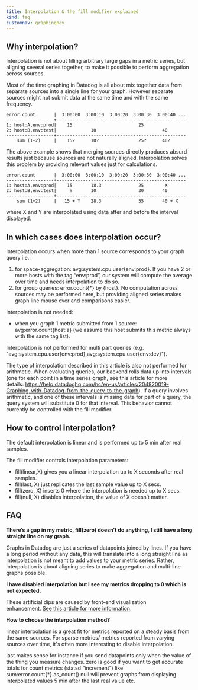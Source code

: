 ```yaml
---
title: Interpolation & the fill modifier explained
kind: faq
customnav: graphingnav
---
```


## Why interpolation?

Interpolation is not about filling arbitrary large gaps in a metric series, but aligning several series together, to make it possible to perform aggregation across sources.

Most of the time graphing in Datadog is all about mix together data from separate sources into a single line for your graph. However separate sources might not submit data at the same time and with the same frequency.

```
error.count       |  3:00:00  3:00:10  3:00:20  3:00:30  3:00:40 ...
------------------+-------------------------------------------------
1: host:A,env:prod|    15                         25                
2: host:B,env:test|             10                         40       
------------------+-------------------------------------------------
    sum (1+2)     |    15?      10?               25?      40?      

```

The above example shows that merging sources directly produces absurd results just because sources are not naturally aligned.
Interpolation solves this problem by providing relevant values just for calculations.

```
error.count       |  3:00:00  3:00:10  3:00:20  3:00:30  3:00:40 ...
------------------+-------------------------------------------------
1: host:A,env:prod|    15       18.3              25        X       
2: host:B,env:test|     Y       10                30       40       
------------------+-------------------------------------------------
    sum (1+2)     |   15 + Y    28.3              55       40 + X         
```

where X and Y are interpolated using data after and before the interval displayed.   

## In which cases does interpolation occur?

Interpolation occurs when more than 1 source corresponds to your graph query i.e.:

1. for space-aggregation: avg:system.cpu.user{env:prod}. If you have 2 or more hosts with the tag “env:prod”, our system will compute the average over time and needs interpolation to do so.
2. for group queries: error.count{*} by {host}. No computation across sources may be performed here, but providing aligned series makes graph line mouse over and comparisons easier.

Interpolation is not needed:

* when you graph 1 metric submitted from 1 source: avg:error.count{host:a} (we assume this host submits this metric always with the same tag list).

Interpolation is not performed for multi part queries (e.g. "avg:system.cpu.user{env:prod},avg:system.cpu.user{env:dev}").

The type of interpolation described in this article is also not performed for arithmetic. When evaluating queries, our backend rolls data up into intervals (one for each point in a time series graph, see this article for more details: https://help.datadoghq.com/hc/en-us/articles/204820019-Graphing-with-Datadog-from-the-query-to-the-graph). If a query involves arithmetic, and one of these intervals is missing data for part of a query, the query system will substitute 0 for that interval. This behavior cannot currently be controlled with the fill modifier.

## How to control interpolation?

The default interpolation is linear and is performed up to 5 min after real samples.

The fill modifier controls interpolation parameters:

* fill(linear,X) gives you a linear interpolation up to X seconds after real samples.
* fill(last, X) just replicates the last sample value up to X secs.
* fill(zero, X) inserts 0 where the interpolation is needed up to X secs.
* fill(null, X) disables interpolation, the value of X doesn’t matter.

## FAQ

**There’s a gap in my metric, fill(zero) doesn’t do anything, I still have a long straight line on my graph.**

Graphs in Datadog are just a series of datapoints joined by lines. If you have a long period without any data, this will translate into a long straight line as interpolation is not meant to add values to your metric series.
Rather, interpolation is about aligning series to make aggregation and multi-line graphs possible.

**I have disabled interpolation but I see my metrics dropping to 0 which is not expected.**

These artificial dips are caused by front-end visualization enhancement. [See this article for more information](/graphing/faq/i-see-unexpected-drops-to-zero-on-my-graph-why). 

**How to choose the interpolation method?**

linear interpolation is a great fit for metrics reported on a steady basis from the same sources. For sparse metrics/ metrics reported from varying sources over time, it's often more interesting to disable interpolation.

last makes sense for instance if you send datapoints only when the value of the thing you measure changes.
zero is good if you want to get accurate totals for count metrics (statsd “increment”) like sum:error.count{*}.as_count()
null will prevent graphs from displaying interpolated values 5 min after the last real value etc.